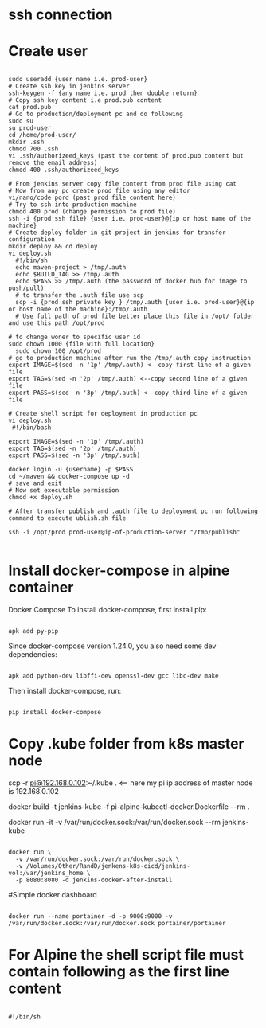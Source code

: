 # ssh connection
# Create user
<pre><code>
sudo useradd {user name i.e. prod-user}
# Create ssh key in jenkins server
ssh-keygen -f {any name i.e. prod then double return}
# Copy ssh key content i.e prod.pub content
cat prod.pub
# Go to production/deployment pc and do following
sudo su
su prod-user
cd /home/prod-user/
mkdir .ssh
chmod 700 .ssh
vi .ssh/authorizeed_keys (past the content of prod.pub content but remove the email address)
chmod 400 .ssh/authorizeed_keys

# From jenkins server copy file content from prod file using cat
# Now from any pc create prod file using any editor
vi/nano/code pord (past prod file content here)
# Try to ssh into production machine
chmod 400 prod (change permission to prod file)
ssh -i {prod ssh file} {user i.e. prod-user}@{ip or host name of the machine}
# Create deploy folder in git project in jenkins for transfer configuration
mkdir deploy && cd deploy
vi deploy.sh
  #!/bin/sh
  echo maven-project > /tmp/.auth
  echo $BUILD_TAG >> /tmp/.auth
  echo $PASS >> /tmp/.auth (the password of docker hub for image to push/pull)
  # to transfer the .auth file use scp
  scp -i {prod ssh private key } /tmp/.auth {user i.e. prod-user}@{ip or host name of the machine}:/tmp/.auth
  # Use full path of prod file better place this file in /opt/ folder and use this path /opt/prod

# to change woner to specific user id
sudo chown 1000 {file with full location}
  sudo chown 100 /opt/prod
# go to production machine after run the /tmp/.auth copy instruction
export IMAGE=$(sed -n '1p' /tmp/.auth) <--copy first line of a given file
export TAG=$(sed -n '2p' /tmp/.auth) <--copy second line of a given file
export PASS=$(sed -n '3p' /tmp/.auth) <--copy third line of a given file

# Create shell script for deployment in production pc
vi deploy.sh
 #!/bin/bash
 
export IMAGE=$(sed -n '1p' /tmp/.auth)
export TAG=$(sed -n '2p' /tmp/.auth)
export PASS=$(sed -n '3p' /tmp/.auth)

docker login -u {username} -p $PASS
cd ~/maven && docker-compose up -d
# save and exit
# Now set executable permission
chmod +x deploy.sh

# After transfer publish and .auth file to deployment pc run following command to execute ublish.sh file

ssh -i /opt/prod prod-user@ip-of-production-server "/tmp/publish"

</pre></code>




# Install docker-compose in alpine container
Docker Compose
To install docker-compose, first install pip:
<pre><code>
apk add py-pip
</pre></code>

Since docker-compose version 1.24.0, you also need some dev dependencies:
<pre><code>
apk add python-dev libffi-dev openssl-dev gcc libc-dev make
</pre></code>

Then install docker-compose, run:
<pre><code>
pip install docker-compose
</pre></code>
# Copy .kube folder from k8s master node

scp -r pi@192.168.0.102:~/.kube . <== here my pi ip address of master node is 192.168.0.102

docker build -t jenkins-kube -f pi-alpine-kubectl-docker.Dockerfile --rm .

docker run -it -v /var/run/docker.sock:/var/run/docker.sock --rm jenkins-kube

<pre><code>
docker run \
  -v /var/run/docker.sock:/var/run/docker.sock \
  -v /Volumes/Other/RandD/jenkens-k8s-cicd/jenkins-vol:/var/jenkins_home \
  -p 8080:8080 -d jenkins-docker-after-install
</code></pre>

#Simple docker dashboard
<pre><code>
docker run --name portainer -d -p 9000:9000 -v /var/run/docker.sock:/var/run/docker.sock portainer/portainer
</code></pre>

# For Alpine the shell script file must contain following as the first line content
<pre><code>
#!/bin/sh
</pre></code>
